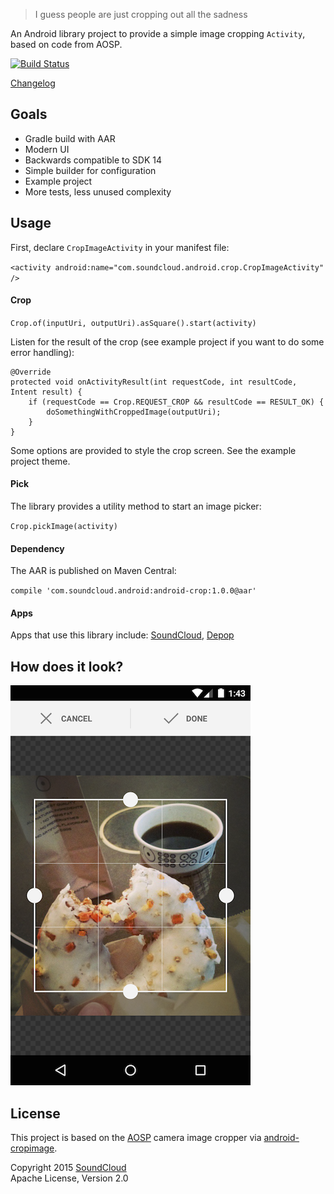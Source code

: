 > I guess people are just cropping out all the sadness

An Android library project to provide a simple image cropping `Activity`, based on code from AOSP.

[![Build Status](https://travis-ci.org/jdamcd/android-crop.png)](https://travis-ci.org/jdamcd/android-crop)

[Changelog](CHANGELOG.md)

## Goals

* Gradle build with AAR
* Modern UI
* Backwards compatible to SDK 14
* Simple builder for configuration
* Example project
* More tests, less unused complexity

## Usage

First, declare `CropImageActivity` in your manifest file:

`<activity android:name="com.soundcloud.android.crop.CropImageActivity" />`

#### Crop

`Crop.of(inputUri, outputUri).asSquare().start(activity)`

Listen for the result of the crop (see example project if you want to do some error handling):

    @Override
    protected void onActivityResult(int requestCode, int resultCode, Intent result) {
        if (requestCode == Crop.REQUEST_CROP && resultCode == RESULT_OK) {
            doSomethingWithCroppedImage(outputUri);
        }
    }
    
Some options are provided to style the crop screen. See the example project theme.

#### Pick

The library provides a utility method to start an image picker:

`Crop.pickImage(activity)`

#### Dependency

The AAR is published on Maven Central:

`compile 'com.soundcloud.android:android-crop:1.0.0@aar'`

#### Apps

Apps that use this library include: [SoundCloud](https://play.google.com/store/apps/details?id=com.soundcloud.android), [Depop](https://play.google.com/store/apps/details?id=com.depop)

## How does it look?

![android-crop screenshot](screenshot.png)

## License

This project is based on the [AOSP](https://source.android.com) camera image cropper via [android-cropimage](https://github.com/lvillani/android-cropimage).

Copyright 2015 [SoundCloud](https://soundcloud.com)  
Apache License, Version 2.0 
